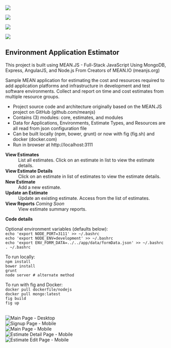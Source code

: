 <div class="page-header">
<p>
<a href='https://travis-ci.org/garystafford/environment-estimator'><img src='https://travis-ci.org/garystafford/environment-estimator.svg?branch=master'></a>
</p>
<p>
  <a href='https://codeship.com/projects/46419'><img src='https://codeship.com/projects/ffb358c0-4ab8-0132-efcb-7aa9472b8ea5/status'></a>
</p>
<p>
  <a href='https://david-dm.org/garystafford/environment-estimator'><img src='https://david-dm.org/garystafford/environment-estimator.png'></a>
</p>
<p>
  <a href='https://david-dm.org/garystafford/environment-estimator#info=devDependencies'><img src='https://david-dm.org/garystafford/environment-estimator/dev-status.svg?style=flatpng'></a>
</p>
<h2>Environment Application Estimator</h2>
</div>
<p>
  This project is built using MEAN.JS - Full-Stack JavaScript Using MongoDB, Express, AngularJS, and Node.js
  From Creators of MEAN.IO (meanjs.org)
</p>
<p>
  Sample MEAN application for estimating the cost and resources required to add application platforms and
  infrastructure in development and test software environments. Collect and report on time and cost estimates
  from multiple resource groups.
  <ul>
    <li>
      Project source code and architecture originally based on the MEAN.JS project on GitHub
      (github.com/meanjs)
    </li>
    <li>
      Contains (3) modules: core, estimates, and modules
    </li>
    <li>
      Data for Applications, Environments, Estimate Types, and Resources are all read from json configuration file
    </li>
    <li>
      Can be built locally (npm, bower, grunt) or now with fig (fig.sh) and docker (docker.com)
    </li>
    <li>
      Run in browser at http://localhost:3111
    </li>
    </ul>
</p>
<dl>
  <dt><strong>View Estimates</strong></dt>
  <dd>
    List all estimates. Click on an estimate in list to view the estimate details.
    <br>
  </dd>
  <dt><strong>View Estimate Details</strong></dt>
  <dd>
    Click on an estimate in list of estimates to view the estimate details.
    <br>
  </dd>
  <dt><strong>New Estimate</strong></dt>
  <dd>
    Add a new estimate.
    <br>
  </dd>
  <dt><strong>Update an Estimate</strong></dt>
  <dd>
    Update an existing estimate. Access from the list of estimates.
    <br>
  </dd>
  <dt><strong>View Reports</strong> <i>Coming Soon</i></dt>
  <dd>
    View estimate summary reports.
  </dd>
</dl>
<strong>Code details</strong>
<p>
  Optional environment variables (defaults below):<br/>
  <code>echo 'export NODE_PORT=3111' >> ~/.bashrc</code><br/>
  <code>echo 'export NODE_ENV=development' >> ~/.bashrc</code><br/>
  <code>echo 'export ENV_FORM_DATA=../../app/data/formData.json' >> ~/.bashrc</code><br/>
  <code>. ~/.bashrc</code>
</p>
<p> To run locally:<br/>
  <code>npm install</code><br/>
  <code>bower install</code><br/>
  <code>grunt</code><br/>
  <code>node server # alternate method</code>
</p>
<p>
  To run with fig and Docker:<br />
  <code>docker pull dockerfile/nodejs</code><br/>
  <code>docker pull mongo:latest</code><br/>
  <code>fig build</code><br/>
  <code>fig up</code>
</p>
<br>
<img src="https://github.com/garystafford/environment-estimator/blob/master/images/main_page.png?raw=true" alt="Main Page - Desktop">
<br>
<img src="https://github.com/garystafford/environment-estimator/blob/master/images/signup_mobile.png?raw=true" alt="Signup Page - Mobile">
<br>
<img src="https://github.com/garystafford/environment-estimator/blob/master/images/main_page_mobile.png?raw=true" alt="Main Page - Mobile">
<br>
<img src="https://github.com/garystafford/environment-estimator/blob/master/images/estimate_detail_mobile.png?raw=true" alt="Estimate Detail Page - Mobile">
<br>
<img src="https://github.com/garystafford/environment-estimator/blob/master/images/edit_estimate_mobile.png?raw=true" alt="Estimate Edit Page - Mobile">
